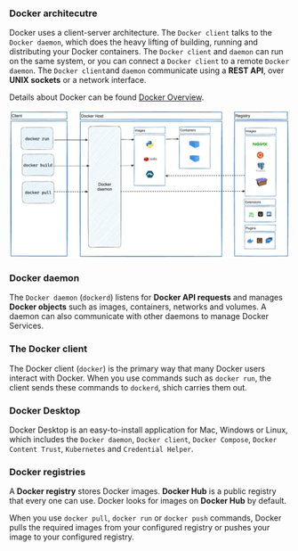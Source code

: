 ### Docker architecutre
Docker uses a client-server architecture. The `Docker client` talks to the `Docker daemon`, which does the heavy lifting
of building, running and distributing your Docker containers. The `Docker client` and `daemon` can run on the same 
system, or you can connect a `Docker client` to a remote `Docker daemon`. The `Docker client`and `daemon` communicate 
using a __REST API__, over __UNIX sockets__ or a network interface.  

Details about Docker can be found [Docker Overview](https://docs.docker.com/get-started/overview/).

![docker-architecture.jpg](images%2Fdocker-architecture.jpg)

### Docker daemon
The `Docker daemon` (`dockerd`) listens for __Docker API requests__ and manages __Docker objects__ such as images, 
containers, networks and volumes. A daemon can also communicate with other daemons to manage Docker Services.

### The Docker client
The Docker client (`docker`) is the primary way that many Docker users interact with Docker. When you use commands such 
as `docker run`, the client sends these commands to `dockerd`, shich carries them out.

### Docker Desktop
Docker Desktop is an easy-to-install application for Mac, Windows or Linux, which includes the `Docker daemon`, 
`Docker client`, `Docker Compose`, `Docker Content Trust`, `Kubernetes` and `Credential Helper`.

### Docker registries
A __Docker registry__ stores Docker images. __Docker Hub__ is a public registry that every one can use. Docker looks 
for images on __Docker Hub__ by default.

When you use `docker pull`, `docker run` or `docker push` commands, Docker pulls the required images from your configured
registry or pushes your image to your configured registry.
